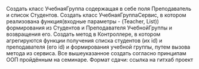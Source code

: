 Создать класс УчебнаяГруппа содержащая в себе поля Преподаватель и список Студентов.
Создать класс УчебнаяГруппаСервис, в котором реализована функция(входные параметры - (Teacher, List<Student>)) формирования из Студентов и Преподавателя УчебнойГруппы и возвращения его.
Создать метод в Контроллере, в котором агрегируются функции получения списка студентов (их id) и преподавателя (его id) и формирования учебной группы, путем вызова метода из сервиса.
Все вышеуказанное создать согласно принципам ООП пройдённым на семинаре. Формат сдачи: ссылка на гитхаб проект
